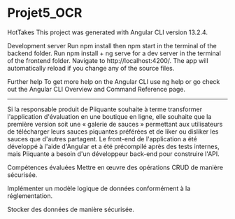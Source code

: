 # Projet5_OCR

HotTakes
This project was generated with Angular CLI version 13.2.4.

Development server
Run npm install then npm start in the terminal of the backend folder.
Run npm install + ng serve for a dev server in the terminal of the frontend folder. Navigate to http://localhost:4200/. The app will automatically reload if you change any of the source files.

Further help
To get more help on the Angular CLI use ng help or go check out the Angular CLI Overview and Command Reference page.

___________________________________________________________________________________________________________________________________________________
Si la responsable produit de Piiquante souhaite à terme transformer l'application d'évaluation en une boutique en ligne,
elle souhaite que la première version soit une « galerie de sauces » permettant aux utilisateurs de télécharger leurs sauces 
piquantes préférées et de liker ou disliker les sauces que d'autres partagent. Le front-end de l'application a été développé 
à l'aide d'Angular et a été précompilé après des tests internes, mais Piiquante a besoin d'un développeur back-end pour construire l'API.


Compétences évaluées
Mettre en œuvre des opérations CRUD de manière sécurisée.

Implémenter un modèle logique de données conformément à la réglementation.

Stocker des données de manière sécurisée.
